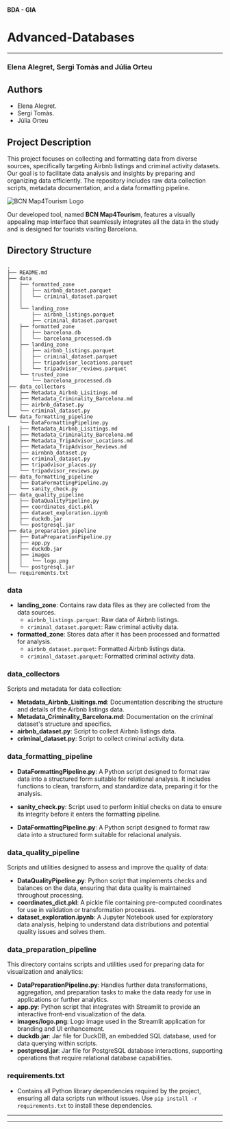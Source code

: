 #### BDA - GIA 

# Advanced-Databases 
---

### Elena Alegret, Sergi Tomàs and Júlia Orteu
## Authors
- Elena Alegret.
- Sergi Tomàs.
- Júlia Orteu

## Project Description
This project focuses on collecting and formatting data from diverse sources, specifically targeting Airbnb listings and criminal activity datasets. Our goal is to facilitate data analysis and insights by preparing and organizing data efficiently. The repository includes raw data collection scripts, metadata documentation, and a data formatting pipeline.

![BCN Map4Tourism Logo](./data_preparation_pipeline/images/bcn_map_logo.png)

Our developed tool, named **BCN Map4Tourism**, features a visually appealing map interface that seamlessly integrates all the data in the study and is designed for tourists visiting Barcelona.

## Directory Structure
```
.
├── README.md
├── data
│   ├── formatted_zone
│   │   ├── airbnb_dataset.parquet
│   │   └── criminal_dataset.parquet
│   │       
│   └── landing_zone
│       ├── airbnb_listings.parquet
│       ├── criminal_dataset.parquet
│   ├── formatted_zone
│   │   ├── barcelona.db
│   │   └── barcelona_processed.db
│   ├── landing_zone
│   │   ├── airbnb_listings.parquet
│   │   ├── criminal_dataset.parquet
│   │   ├── tripadvisor_locations.parquet
│   │   └── tripadvisor_reviews.parquet
│   └── trusted_zone
│       └── barcelona_processed.db
├── data_collectors
│   ├── Metadata_Airbnb_Lisitings.md
│   ├── Metadata_Criminality_Barcelona.md
│   ├── airbnb_dataset.py
│   └── criminal_dataset.py
└── data_formatting_pipeline
    └── DataFormattingPipeline.py
│   ├── Metadata_Airbnb_Lisitings.md
│   ├── Metadata_Criminality_Barcelona.md
│   ├── Metadata_TripAdvisor_Locations.md
│   ├── Metadata_TripAdvisor_Reviews.md
│   ├── airnbnb_dataset.py
│   ├── criminal_dataset.py
│   ├── tripadvisor_places.py
│   └── tripadvisor_reviews.py
├── data_formatting_pipeline
│   ├── DataFormattingPipeline.py
│   └── sanity_check.py
├── data_quality_pipeline
│   ├── DataQualityPipeline.py
│   ├── coordinates_dict.pkl
│   ├── dataset_exploration.ipynb
│   ├── duckdb.jar
│   └── postgresql.jar
├── data_preparation_pipeline
│   ├── DataPreparationPipeline.py
│   ├── app.py
│   ├── duckdb.jar
│   ├── images
│   │   └── logo.png
│   └── postgresql.jar
└── requirements.txt
```

### data
- **landing_zone**: Contains raw data files as they are collected from the data sources.
  - `airbnb_listings.parquet`: Raw data of Airbnb listings.
  - `criminal_dataset.parquet`: Raw criminal activity data.
- **formatted_zone**: Stores data after it has been processed and formatted for analysis.
  - `airbnb_dataset.parquet`: Formatted Airbnb listings data.
  - `criminal_dataset.parquet`: Formatted criminal activity data.

### data_collectors
Scripts and metadata for data collection:
- **Metadata_Airbnb_Lisitings.md**: Documentation describing the structure and details of the Airbnb listings data.
- **Metadata_Criminality_Barcelona.md**: Documentation on the criminal dataset's structure and specifics.
- **airbnb_dataset.py**: Script to collect Airbnb listings data.
- **criminal_dataset.py**: Script to collect criminal activity data.

### data_formatting_pipeline
- **DataFormattingPipeline.py**: A Python script designed to format raw data into a structured form suitable for relational analysis. It includes functions to clean, transform, and standardize data, preparing it for the analysis.
- **sanity_check.py**: Script used to perform initial checks on data to ensure its integrity before it enters the formatting pipeline.

- **DataFormattingPipeline.py**: A Python script designed to format raw data into a structured form suitable for relacional analysis.
### data_quality_pipeline
Scripts and utilities designed to assess and improve the quality of data:
- **DataQualityPipeline.py**: Python script that implements checks and balances on the data, ensuring that data quality is maintained throughout processing.
- **coordinates_dict.pkl**: A pickle file containing pre-computed coordinates for use in validation or transformation processes.
- **dataset_exploration.ipynb**: A Jupyter Notebook used for exploratory data analysis, helping to understand data distributions and potential quality issues and solves them.

### data_preparation_pipeline
This directory contains scripts and utilities used for preparing data for visualization and analytics:
- **DataPreparationPipeline.py**: Handles further data transformations, aggregation, and preparation tasks to make the data ready for use in applications or further analytics.
- **app.py**: Python script that integrates with Streamlit to provide an interactive front-end visualization of the data.
- **images/logo.png**: Logo image used in the Streamlit application for branding and UI enhancement.
- **duckdb.jar**: Jar file for DuckDB, an embedded SQL database, used for data querying within scripts.
- **postgresql.jar**: Jar file for PostgreSQL database interactions, supporting operations that require relational database capabilities.

### requirements.txt
- Contains all Python library dependencies required by the project, ensuring all data scripts run without issues. Use `pip install -r requirements.txt` to install these dependencies.

---
---

